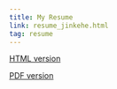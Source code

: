 ```yaml
---
title: My Resume
link: resume_jinkehe.html 
tag: resume
---
```


[HTML version]({site.url}/assets/resume_jinkehe.html)  

[PDF version]({site.url}/assets/resume_jinkehe.pdf)
